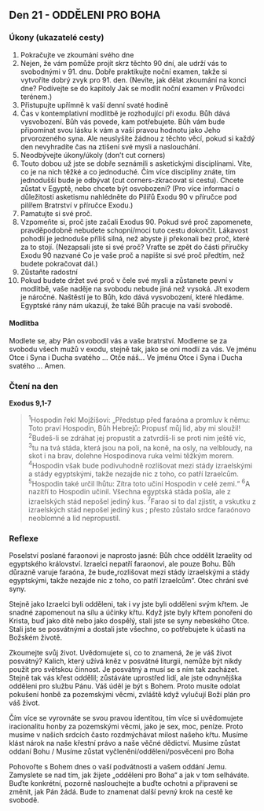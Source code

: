 ## Den 21 - ODDĚLENI PRO BOHA

### Úkony (ukazatelé cesty)

1. Pokračujte ve zkoumání svého dne
1. Nejen, že vám pomůže projít skrz těchto 90 dní, ale udrží vás to svobodnými v 91. dnu. Dobře praktikujte noční examen, takže si vytvoříte dobrý zvyk pro 91. den. (Nevíte, jak dělat zkoumání na konci dne? Podívejte se do kapitoly Jak se modlit noční examen v Průvodci terénem.)
1. Přistupujte upřímně k vaší denní svaté hodině
1. Čas v kontemplativní modlitbě je rozhodující při exodu. Bůh dává vysvobození. Bůh vás povede, kam potřebujete. Bůh vám bude připomínat svou lásku k vám a vaší pravou hodnotu jako Jeho prvorozeného syna. Ale neuslyšíte žádnou z těchto věcí, pokud si každý den nevyhradíte čas na ztišení své mysli a naslouchání.
1. Neodbývejte úkony/úkoly (don’t cut corners)
1. Touto dobou už jste se dobře seznámili s asketickými disciplínami. Víte, co je na nich těžké a co jednoduché. Čím více disciplíny znáte, tím jednodušší bude je odbývat (cut corners-zkracovat si cestu). Chcete zůstat v Egyptě, nebo chcete být osvobozeni? (Pro více informací o důležitosti asketismu nahlédněte do Pilířů Exodu 90 v příručce pod pilířem Bratrství v příručce Exodu.)
1. Pamatujte si své proč.
1. Vzpomeňte si, proč jste začali Exodus 90. Pokud své proč zapomenete, pravděpodobně nebudete schopni/moci tuto cestu dokončit. Lákavost pohodlí je jednoduše příliš silná, než abyste ji překonali bez proč, které za to stojí. (Nezapsali jste si své proč? Vraťte se zpět do části příručky Exodu 90 nazvané Co je vaše proč a napište si své proč předtím, než budete pokračovat dál.)
1. Zůstaňte radostní
1. Pokud budete držet své proč v čele své mysli a zůstanete pevní v modlitbě, vaše naděje na svobodu nebude jiná než vysoká. Jít exodem je náročné. Naštěstí je to Bůh, kdo dává vysvobození, které hledáme. Egyptské rány nám ukazují, že také Bůh pracuje na vaší svobodě.

#### Modlitba

Modlete se, aby Pán osvobodil vás a vaše bratrství.
Modleme se za svobodu všech mužů v exodu, stejně tak, jako se oni modlí za vás.
Ve jménu Otce i Syna i Ducha svatého … Otče náš… Ve jménu Otce i Syna i Ducha svatého … Amen.

### Čtení na den

**Exodus 9,1-7**

> <sup>1</sup>Hospodin řekl Mojžíšovi: „Předstup před faraóna a promluv k němu: Toto praví Hospodin, Bůh Hebrejů: Propusť můj lid, aby mi sloužil!
> <sup>2</sup>Budeš-li se zdráhat jej propustit a zatvrdíš-li se proti nim ještě víc,
> <sup>3</sup>tu na tvá stáda, která jsou na poli, na koně, na osly, na velbloudy, na skot i na brav, dolehne Hospodinova ruka velmi těžkým morem.
> <sup>4</sup>Hospodin však bude podivuhodně rozlišovat mezi stády izraelskými a stády egyptskými, takže nezajde nic z toho, co patří Izraelcům.
> <sup>5</sup>Hospodin také určil lhůtu: Zítra toto učiní Hospodin v celé zemi.“
> <sup>6</sup>A nazítří to Hospodin učinil. Všechna egyptská stáda pošla, ale z izraelských stád nepošel jediný kus.
> <sup>7</sup>Farao si to dal zjistit, a vskutku z izraelských stád nepošel jediný kus ; přesto zůstalo srdce faraónovo neoblomné a lid nepropustil.

### Reflexe

Poselství poslané faraonovi je naprosto jasné: Bůh chce oddělit Izraelity od egyptského království. Izraelci nepatří
faraonovi, ale pouze Bohu. Bůh důrazně varuje faraóna, že bude„rozlišovat mezi stády izraelskými a stády
egyptskými, takže nezajde nic z toho, co patří Izraelcům“. Otec chrání své syny.

Stejně jako Izraelci byli odděleni, tak i vy jste byli odděleni svým křtem. Je snadné zapomenout na sílu a účinky
křtu. Když jste byly křtem ponořeni do Krista, buď jako dítě nebo jako dospělý, stali jste se syny nebeského Otce.
Stali jste se posvátnými a dostali jste všechno, co potřebujete k účasti na Božském životě.

Zkoumejte svůj život. Uvědomujete si, co to znamená, že je váš život posvátný? Kalich, který užívá kněz v
posvátné liturgii, nemůže být nikdy použit pro světskou činnost. Je posvátný a musí se s ním tak zacházet. Stejně
tak vás křest oddělil; zůstáváte uprostřed lidí, ale jste odnynějška odděleni pro službu Pánu. Váš úděl je být s
Bohem. Proto musíte odolat pokušení honbě za pozemskými věcmi, zvláště když vylučují Boží plán pro váš život.

Čím více se vyrovnáte se svou pravou identitou, tím více si uvědomujete iracionalitu honby za pozemskými věcmi,
jako je sex, moc, peníze. Proto musíme v našich srdcích často rozdmýchávat milost našeho křtu. Musíme klást
nárok na naše křestní právo a naše věčné dědictví. Musíme zůstat oddaní Bohu / Musíme zůstat
vyčleněni/odděleni/posvěceni pro Boha

Pohovořte s Bohem dnes o vaší podvátnosti a vašem oddání Jemu. Zamyslete se nad tím, jak žijete „odděleni pro
Boha“ a jak v tom selháváte. Buďte konkrétní, pozorně naslouchejte a buďte ochotni a připraveni se změnit, jak
Pán žádá. Bude to znamenat další pevný krok na cestě ke svobodě.
